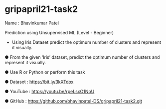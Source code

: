 # gripapril21-task2

Name : Bhavinkumar Patel

Prediction using Unsupervised ML (Level - Beginner) 

- Using Iris Dataset predict the optimum number of clusters and represent it visually.

● From the given ‘Iris’ dataset, predict the optimum number of clusters and represent it visually.

● Use R or Python or perform this task

● Dataset : https://bit.ly/3kXTdox

● YouTube : https://youtu.be/rpeLsxO1NoU

● GitHub  : https://github.com/bhavinpatel-DS/gripapril21-task2.git
